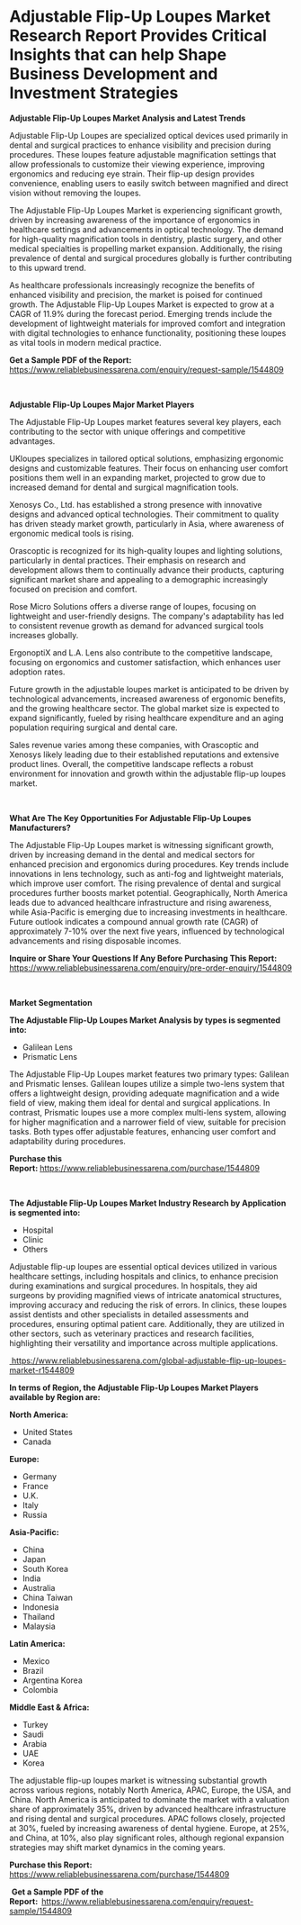 <p><h1>Adjustable Flip-Up Loupes Market Research Report Provides Critical Insights that can help Shape Business Development and Investment Strategies</h1></p><p><strong>Adjustable Flip-Up Loupes Market Analysis and Latest Trends</strong></p>
<p><p>Adjustable Flip-Up Loupes are specialized optical devices used primarily in dental and surgical practices to enhance visibility and precision during procedures. These loupes feature adjustable magnification settings that allow professionals to customize their viewing experience, improving ergonomics and reducing eye strain. Their flip-up design provides convenience, enabling users to easily switch between magnified and direct vision without removing the loupes.</p><p>The Adjustable Flip-Up Loupes Market is experiencing significant growth, driven by increasing awareness of the importance of ergonomics in healthcare settings and advancements in optical technology. The demand for high-quality magnification tools in dentistry, plastic surgery, and other medical specialties is propelling market expansion. Additionally, the rising prevalence of dental and surgical procedures globally is further contributing to this upward trend.</p><p>As healthcare professionals increasingly recognize the benefits of enhanced visibility and precision, the market is poised for continued growth. The Adjustable Flip-Up Loupes Market is expected to grow at a CAGR of 11.9% during the forecast period. Emerging trends include the development of lightweight materials for improved comfort and integration with digital technologies to enhance functionality, positioning these loupes as vital tools in modern medical practice.</p></p>
<p><strong>Get a Sample PDF of the Report:&nbsp;</strong> <a href="https://www.reliablebusinessarena.com/enquiry/request-sample/1544809?utm_campaign=3062&utm_medium=2&utm_source=Github&utm_content=ia&utm_term=14042025&utm_id=adjustable-flip-up-loupes">https://www.reliablebusinessarena.com/enquiry/request-sample/1544809</a></p>
<p>&nbsp;</p>
<p><strong>Adjustable Flip-Up Loupes Major Market Players</strong></p>
<p><p>The Adjustable Flip-Up Loupes market features several key players, each contributing to the sector with unique offerings and competitive advantages. </p><p>UKloupes specializes in tailored optical solutions, emphasizing ergonomic designs and customizable features. Their focus on enhancing user comfort positions them well in an expanding market, projected to grow due to increased demand for dental and surgical magnification tools.</p><p>Xenosys Co., Ltd. has established a strong presence with innovative designs and advanced optical technologies. Their commitment to quality has driven steady market growth, particularly in Asia, where awareness of ergonomic medical tools is rising.</p><p>Orascoptic is recognized for its high-quality loupes and lighting solutions, particularly in dental practices. Their emphasis on research and development allows them to continually advance their products, capturing significant market share and appealing to a demographic increasingly focused on precision and comfort.</p><p>Rose Micro Solutions offers a diverse range of loupes, focusing on lightweight and user-friendly designs. The company's adaptability has led to consistent revenue growth as demand for advanced surgical tools increases globally.</p><p>ErgonoptiX and L.A. Lens also contribute to the competitive landscape, focusing on ergonomics and customer satisfaction, which enhances user adoption rates.</p><p>Future growth in the adjustable loupes market is anticipated to be driven by technological advancements, increased awareness of ergonomic benefits, and the growing healthcare sector. The global market size is expected to expand significantly, fueled by rising healthcare expenditure and an aging population requiring surgical and dental care.</p><p>Sales revenue varies among these companies, with Orascoptic and Xenosys likely leading due to their established reputations and extensive product lines. Overall, the competitive landscape reflects a robust environment for innovation and growth within the adjustable flip-up loupes market.</p></p>
<p>&nbsp;</p>
<p><strong>What Are The Key Opportunities For Adjustable Flip-Up Loupes Manufacturers?</strong></p>
<p><p>The Adjustable Flip-Up Loupes market is witnessing significant growth, driven by increasing demand in the dental and medical sectors for enhanced precision and ergonomics during procedures. Key trends include innovations in lens technology, such as anti-fog and lightweight materials, which improve user comfort. The rising prevalence of dental and surgical procedures further boosts market potential. Geographically, North America leads due to advanced healthcare infrastructure and rising awareness, while Asia-Pacific is emerging due to increasing investments in healthcare. Future outlook indicates a compound annual growth rate (CAGR) of approximately 7-10% over the next five years, influenced by technological advancements and rising disposable incomes.</p></p>
<p><strong>Inquire or Share Your Questions If Any Before Purchasing This Report:</strong> <a href="https://www.reliablebusinessarena.com/enquiry/pre-order-enquiry/1544809?utm_campaign=3062&utm_medium=2&utm_source=Github&utm_content=ia&utm_term=14042025&utm_id=adjustable-flip-up-loupes">https://www.reliablebusinessarena.com/enquiry/pre-order-enquiry/1544809</a></p>
<p>&nbsp;</p>
<p><strong>Market Segmentation</strong></p>
<p><strong>The Adjustable Flip-Up Loupes Market Analysis by types is segmented into:</strong></p>
<p><ul><li>Galilean Lens</li><li>Prismatic Lens</li></ul></p>
<p><p>The Adjustable Flip-Up Loupes market features two primary types: Galilean and Prismatic lenses. Galilean loupes utilize a simple two-lens system that offers a lightweight design, providing adequate magnification and a wide field of view, making them ideal for dental and surgical applications. In contrast, Prismatic loupes use a more complex multi-lens system, allowing for higher magnification and a narrower field of view, suitable for precision tasks. Both types offer adjustable features, enhancing user comfort and adaptability during procedures.</p></p>
<p><strong>Purchase this Report:&nbsp;</strong><a href="https://www.reliablebusinessarena.com/purchase/1544809?utm_campaign=3062&utm_medium=2&utm_source=Github&utm_content=ia&utm_term=14042025&utm_id=adjustable-flip-up-loupes">https://www.reliablebusinessarena.com/purchase/1544809</a></p>
<p>&nbsp;</p>
<p><strong>The Adjustable Flip-Up Loupes Market Industry Research by Application is segmented into:</strong></p>
<p><ul><li>Hospital</li><li>Clinic</li><li>Others</li></ul></p>
<p><p>Adjustable flip-up loupes are essential optical devices utilized in various healthcare settings, including hospitals and clinics, to enhance precision during examinations and surgical procedures. In hospitals, they aid surgeons by providing magnified views of intricate anatomical structures, improving accuracy and reducing the risk of errors. In clinics, these loupes assist dentists and other specialists in detailed assessments and procedures, ensuring optimal patient care. Additionally, they are utilized in other sectors, such as veterinary practices and research facilities, highlighting their versatility and importance across multiple applications.</p></p>
<p><a href="https://www.reliablebusinessarena.com/global-adjustable-flip-up-loupes-market-r1544809?utm_campaign=3062&utm_medium=2&utm_source=Github&utm_content=ia&utm_term=14042025&utm_id=adjustable-flip-up-loupes">&nbsp;https://www.reliablebusinessarena.com/global-adjustable-flip-up-loupes-market-r1544809</a></p>
<p><strong>In terms of Region, the Adjustable Flip-Up Loupes Market Players available by Region are:</strong></p>
<p>
    <p> <strong> North America: </strong>
        <ul>
            <li>United States</li>
            <li>Canada</li>
        </ul>
        </p> 
    <p> <strong> Europe: </strong>
        <ul>
            <li>Germany</li>
            <li>France</li>
            <li>U.K.</li>
            <li>Italy</li>
            <li>Russia</li>
        </ul>
        </p> 
    <p> <strong> Asia-Pacific: </strong>
        <ul>
            <li>China</li>
            <li>Japan</li>
            <li>South Korea</li>
            <li>India</li>
            <li>Australia</li>
            <li>China Taiwan</li>
            <li>Indonesia</li>
            <li>Thailand</li>
            <li>Malaysia</li>
        </ul>
        </p> 
    <p> <strong> Latin America: </strong>
        <ul>
            <li>Mexico</li>
            <li>Brazil</li>
            <li>Argentina Korea</li>
            <li>Colombia</li>
        </ul>
        </p> 
    <p> <strong> Middle East & Africa: </strong>
        <ul>
            <li>Turkey</li>
            <li>Saudi</li>
            <li>Arabia</li>
            <li>UAE</li>
            <li>Korea</li>
        </ul>
    </p>
    </p>
<p><p>The adjustable flip-up loupes market is witnessing substantial growth across various regions, notably North America, APAC, Europe, the USA, and China. North America is anticipated to dominate the market with a valuation share of approximately 35%, driven by advanced healthcare infrastructure and rising dental and surgical procedures. APAC follows closely, projected at 30%, fueled by increasing awareness of dental hygiene. Europe, at 25%, and China, at 10%, also play significant roles, although regional expansion strategies may shift market dynamics in the coming years.</p></p>
<p><strong>Purchase this Report: </strong><a href="https://www.reliablebusinessarena.com/purchase/1544809?utm_campaign=3062&utm_medium=2&utm_source=Github&utm_content=ia&utm_term=14042025&utm_id=adjustable-flip-up-loupes">https://www.reliablebusinessarena.com/purchase/1544809</a></p>
<p>&nbsp;<strong>Get a Sample PDF of the Report:&nbsp;&nbsp;</strong><a href="https://www.reliablebusinessarena.com/enquiry/request-sample/1544809?utm_campaign=3062&utm_medium=2&utm_source=Github&utm_content=ia&utm_term=14042025&utm_id=adjustable-flip-up-loupes">https://www.reliablebusinessarena.com/enquiry/request-sample/1544809</a></p>
<p><strong></strong></p>
<p><p></p><p></p><p></p></p>